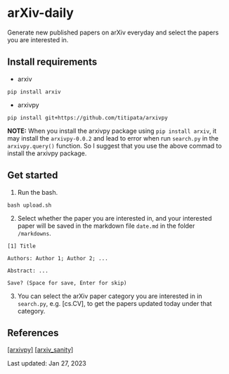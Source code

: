 # arXiv-daily
Generate new published papers on arXiv everyday and select the papers you are interested in.

## Install requirements
* arxiv

```
pip install arxiv
```

* arxivpy

```
pip install git+https://github.com/titipata/arxivpy
```

**NOTE:** When you install the arxivpy package using ``pip install arxiv``, it may install the ``arxivpy-0.0.2`` and lead to error when run ``search.py`` in the ``arxivpy.query()`` function. So I suggest that you use the above commad to install the arxivpy package.

## Get started
1. Run the bash.
```
bash upload.sh
```
2. Select whether the paper you are interested in, and your interested paper will be saved in the markdown file ``date.md`` in the folder ``/markdowns``.
```
[1] Title

Authors: Author 1; Author 2; ...

Abstract: ...

Save? (Space for save, Enter for skip)
```

3. You can select the arXiv paper category you are interested in in ``search.py``, e.g. [cs.CV], to get the papers updated today under that category.

## References
[[arxivpy]](https://github.com/titipata/arxivpy) [[arxiv_sanity]](https://github.com/aniki-ly/arxiv_sanity)

Last updated: Jan 27, 2023
